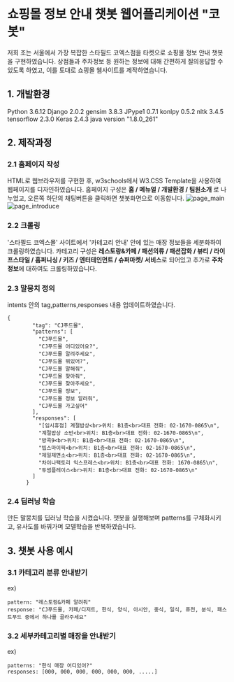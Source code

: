 # 쇼핑몰 정보 안내 챗봇 웹어플리케이션 "코봇"

저희 조는 서울에서 가장 복잡한 스타필드 코엑스점을 타켓으로 쇼핑몰 정보 안내 챗봇을 구현하였습니다. 
상점들과 주차정보 등 원하는 정보에 대해 간편하게 질의응답할 수 있도록 하였고, 이를 토대로 쇼핑몰 웹사이트를 제작하였습니다. 

## 1. 개발환경
Python                3.6.12
Django                2.0.2
gensim                3.8.3
JPype1                0.7.1
konlpy                0.5.2
nltk                  3.4.5
tensorflow            2.3.0
Keras                 2.4.3
java version "1.8.0_261"


## 2. 제작과정 

### 2.1 홈페이지 작성

HTML로 웹브라우저를 구현한 후, w3schools에서 W3.CSS Template을 사용하여 웹페이지를 디자인하였습니다.
홈페이지 구성은 **홈 / 메뉴얼 / 개발환경 / 팀원소개** 로 나누었고, 오른쪽 하단의 채팅버튼을 클릭하면 챗봇화면으로 이동합니다.
![page_main](https://user-images.githubusercontent.com/68881138/93714766-c6172980-fb9f-11ea-8b23-c032720b004f.jpg)
![page_introduce](https://user-images.githubusercontent.com/68881138/93714821-142c2d00-fba0-11ea-9e0d-222840391d5d.jpg)

### 2.2 크롤링

 '스타필드 코엑스몰' 사이트에서 '카테고리 안내' 안에 있는 매장 정보들을 세분화하여 크롤링하였습니다.
카테고리 구성은 **레스토랑&카페 / 패션의류 / 패션잡화 / 뷰티 / 라이프스타일 / 홈퍼니싱 / 키즈 / 엔터테인먼트 / 슈퍼마켓/ 서비스**로 되어있고
추가로 **주차정보**에 대하여도 크롤링하였습니다. 


### 2.3 말뭉치 정의
intents 안의 tag,patterns,responses 내용 업데이트하였습니다. 
```
{
        "tag": "CJ푸드몰",
        "patterns": [
          "CJ푸드몰",
          "CJ푸드몰 어디있어요?",
          "CJ푸드몰 알려주세요",
          "CJ푸드몰 뭐있어?",
          "CJ푸드몰 말해줘",
          "CJ푸드몰 찾아줘",
          "CJ푸드몰 찾아주세요",
          "CJ푸드몰 정보",
          "CJ푸드몰 정보 알려줘",
          "CJ푸드몰 가고싶어"
        ],
        "responses": [
          "[임시휴점] 계절밥상<br>위치: B1층<br>대표 전화: 02-1670-0865\n",
          "계절밥상 소반<br>위치: B1층<br>대표 전화: 02-1670-0865\n",
          "방콕9<br>위치: B1층<br>대표 전화: 02-1670-0865\n",
          "빕스마이픽<br>위치: B1층<br>대표 전화: 02-1670-0865\n",
          "제일제면소<br>위치: B1층<br>대표 전화: 02-1670-0865\n",
          "차이나팩토리 익스프레스<br>위치: B1층<br>대표 전화: 1670-0865\n",
          "투썸플레이스<br>위치: B1층<br>대표 전화: 02-1670-0865\n"
        ]
      }
```

### 2.4 딥러닝 학습
 만든 말뭉치를 딥러닝 학습을 시켰습니다. 
챗봇을 실행해보며 patterns를 구체화시키고, 유사도를 바꿔가며 모델학습을 반복하였습니다. 


## 3. 챗봇 사용 예시

### 3.1 카테고리 분류 안내받기
ex) 
```
pattern: "레스토랑&카페 알려줘"
response: "CJ푸드몰, 카페/디저트, 한식, 양식, 아시안, 중식, 일식, 퓨전, 분식, 패스트푸드 중에서 하나를 골라주세요"
```

### 3.2 세부카테고리별 매장을 안내받기
ex) 
```
patterns: "한식 매장 어디있어?"
responses: [000, 000, 000, 000, 000, 000, .....]
```

